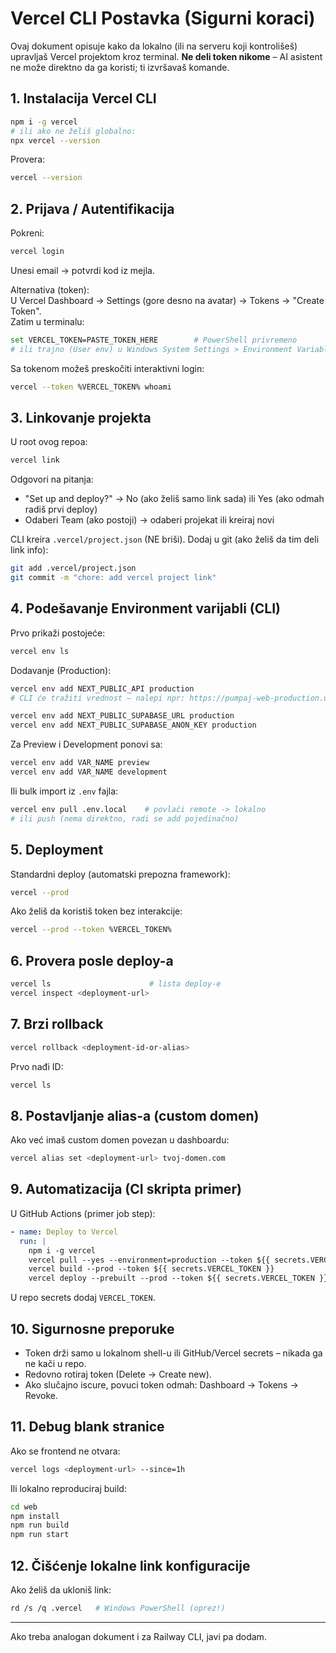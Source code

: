 # Vercel CLI Postavka (Sigurni koraci)

Ovaj dokument opisuje kako da lokalno (ili na serveru koji kontrolišeš) upravljaš Vercel projektom kroz terminal. **Ne deli token nikome** – AI asistent ne može direktno da ga koristi; ti izvršavaš komande.

## 1. Instalacija Vercel CLI
```bash
npm i -g vercel
# ili ako ne želiš globalno:
npx vercel --version
```
Provera:
```bash
vercel --version
```

## 2. Prijava / Autentifikacija
Pokreni:
```bash
vercel login
```
Unesi email → potvrdi kod iz mejla.

Alternativa (token):  
U Vercel Dashboard → Settings (gore desno na avatar) → Tokens → "Create Token".  
Zatim u terminalu:
```bash
set VERCEL_TOKEN=PASTE_TOKEN_HERE        # PowerShell privremeno
# ili trajno (User env) u Windows System Settings > Environment Variables
```
Sa tokenom možeš preskočiti interaktivni login:
```bash
vercel --token %VERCEL_TOKEN% whoami
```

## 3. Linkovanje projekta
U root ovog repoa:
```bash
vercel link
```
Odgovori na pitanja:
- "Set up and deploy?" → No (ako želiš samo link sada) ili Yes (ako odmah radiš prvi deploy)
- Odaberi Team (ako postoji) → odaberi projekat ili kreiraj novi

CLI kreira `.vercel/project.json` (NE briši). Dodaj u git (ako želiš da tim deli link info):
```bash
git add .vercel/project.json
git commit -m "chore: add vercel project link"
```

## 4. Podešavanje Environment varijabli (CLI)
Prvo prikaži postojeće:
```bash
vercel env ls
```
Dodavanje (Production):
```bash
vercel env add NEXT_PUBLIC_API production
# CLI će tražiti vrednost – nalepi npr: https://pumpaj-web-production.up.railway.app

vercel env add NEXT_PUBLIC_SUPABASE_URL production
vercel env add NEXT_PUBLIC_SUPABASE_ANON_KEY production
```
Za Preview i Development ponovi sa:
```bash
vercel env add VAR_NAME preview
vercel env add VAR_NAME development
```
Ili bulk import iz `.env` fajla:
```bash
vercel env pull .env.local    # povlači remote -> lokalno
# ili push (nema direktno, radi se add pojedinačno) 
```

## 5. Deployment
Standardni deploy (automatski prepozna framework):
```bash
vercel --prod
```
Ako želiš da koristiš token bez interakcije:
```bash
vercel --prod --token %VERCEL_TOKEN%
```

## 6. Provera posle deploy-a
```bash
vercel ls                      # lista deploy-e
vercel inspect <deployment-url>
```

## 7. Brzi rollback
```bash
vercel rollback <deployment-id-or-alias>
```
Prvo nađi ID:
```bash
vercel ls
```

## 8. Postavljanje alias-a (custom domen)
Ako već imaš custom domen povezan u dashboardu:
```bash
vercel alias set <deployment-url> tvoj-domen.com
```

## 9. Automatizacija (CI skripta primer)
U GitHub Actions (primer job step):
```yaml
- name: Deploy to Vercel
  run: |
    npm i -g vercel
    vercel pull --yes --environment=production --token ${{ secrets.VERCEL_TOKEN }}
    vercel build --prod --token ${{ secrets.VERCEL_TOKEN }}
    vercel deploy --prebuilt --prod --token ${{ secrets.VERCEL_TOKEN }}
```
U repo secrets dodaj `VERCEL_TOKEN`.

## 10. Sigurnosne preporuke
- Token drži samo u lokalnom shell-u ili GitHub/Vercel secrets – nikada ga ne kači u repo.
- Redovno rotiraj token (Delete → Create new).  
- Ako slučajno iscure, povuci token odmah: Dashboard → Tokens → Revoke.

## 11. Debug blank stranice
Ako se frontend ne otvara:
```bash
vercel logs <deployment-url> --since=1h
```
Ili lokalno reproduciraj build:
```bash
cd web
npm install
npm run build
npm run start
```

## 12. Čišćenje lokalne link konfiguracije
Ako želiš da ukloniš link:
```bash
rd /s /q .vercel   # Windows PowerShell (oprez!)
```

---
Ako treba analogan dokument i za Railway CLI, javi pa dodam.
